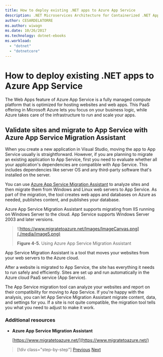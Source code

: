 ```yaml
---
title: How to deploy existing .NET apps to Azure App Service
description: .NET Microservices Architecture for Containerized .NET Applications | How to deploy existing .NET apps to Azure App Service
author: CESARDELATORRE
ms.author: wiwagn
ms.date: 10/26/2017
ms.technology: dotnet-ebooks
ms.workload: 
  - "dotnet"
  - "dotnetcore"
---
```

# How to deploy existing .NET apps to Azure App Service 

The Web Apps feature of Azure App Service is a fully managed compute platform that is optimized for hosting websites and web apps. This PaaS offering in Microsoft Azure lets you focus on your business logic, while Azure takes care of the infrastructure to run and scale your apps.

## Validate sites and migrate to App Service with Azure App Service Migration Assistant

When you create a new application in Visual Studio, moving the app to App Service usually is straightforward. However, if you are planning to migrate an existing application to App Service, first you need to evaluate whether all your application's dependencies are compatible with App Service. This includes dependencies like server OS and any third-party software that's installed on the server.

You can use [Azure App Service Migration Assistant](https://www.migratetoazure.net/) to analyze sites and then migrate them from Windows and Linux web servers to App Service. As part of the migration, the tool creates web apps and databases on Azure as needed, publishes content, and publishes your database.

Azure App Service Migration Assistant supports migrating from IIS running on Windows Server to the cloud. App Service supports Windows Server 2003 and later versions.

> ![https://www.migratetoazure.net/Images/ImageCanvas.png](./media/image5.png)
>
> **Figure 4-5.** Using Azure App Service Migration Assistant

App Service Migration Assistant is a tool that moves your websites from your web servers to the Azure cloud.

After a website is migrated to App Service, the site has everything it needs to run safely and efficiently. Sites are set up and run automatically in the Azure cloud PaaS service (App Service).

The App Service migration tool can analyze your websites and report on their compatibility for moving to App Service. If you're happy with the analysis, you can let App Service Migration Assistant migrate content, data, and settings for you. If a site is not quite compatible, the migration tool tells you what you need to adjust to make it work.

### Additional resources

- **Azure App Service Migration Assistant**

    [https://www.migratetoazure.net/](https://www.migratetoazure.net/)

>[!div class="step-by-step"]
[Previous](what-about-cloud-optimized-applications.md)
[Next](deploy-existing-net-apps-as-windows-containers.md)
